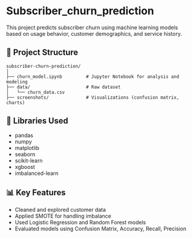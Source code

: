 # Subscriber_churn_prediction
This project predicts subscriber churn using machine learning models based on usage behavior, customer demographics, and service history.

## 📁 Project Structure

```
subscriber-churn-prediction/
│
├── churn_model.ipynb         # Jupyter Notebook for analysis and modeling
├── data/                     # Raw dataset
│   └── churn_data.csv
├── screenshots/              # Visualizations (confusion matrix, charts)

```

## 🔧 Libraries Used

- pandas
- numpy
- matplotlib
- seaborn
- scikit-learn
- xgboost
- imbalanced-learn

## 📊 Key Features

- Cleaned and explored customer data
- Applied SMOTE for handling imbalance
- Used Logistic Regression and Random Forest models
- Evaluated models using Confusion Matrix, Accuracy, Recall, Precision
